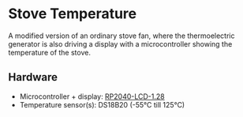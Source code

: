 # Stove Temperature
A modified version of an ordinary stove fan, where the thermoelectric generator
is also driving a display with a microcontroller showing the temperature of the
stove.

## Hardware
* Microcontroller + display: [RP2040-LCD-1.28](https://www.waveshare.com/wiki/RP2040-LCD-1.28)
* Temperature sensor(s): DS18B20 (-55°C till 125°C)
